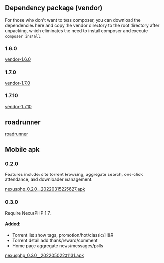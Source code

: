 <ArticleTopAd></ArticleTopAd>

## Dependency package (vendor)

For those who don't want to toss composer, you can download the dependencies here and copy the vendor directory to the root directory after unpacking, which eliminates the need to install composer and execute `composer install`.

### 1.6.0

[vendor-1.6.0](/downloads/vendor-1.6.0.zip)

### 1.7.0
[vendor-1.7.0](/downloads/vendor-1.7.0.zip)

### 1.7.10
[vendor-1.7.10](/downloads/vendor-1.7.10.zip)

## roadrunner
[roadrunner](/downloads/roadrunner-2.8.8-linux-amd64/rr)


## Mobile apk

### 0.2.0

Features include: site torrent browsing, aggregate search, one-click attendance, and downloader management.

[nexusphp_0.2.0__20220315225627.apk](/downloads/nexusphp_0.2.0__20220315225627.apk)

### 0.3.0
Require NexusPHP 1.7.

#### Added:
- Torrent list show tags, promotion/hot/classic/H&R 
- Torrent detail add thank/reward/comment
- Home page aggregate news/messages/polls

[nexusphp_0.3.0__20220502231131.apk](/downloads/nexusphp_0.3.0__20220502231131.apk)